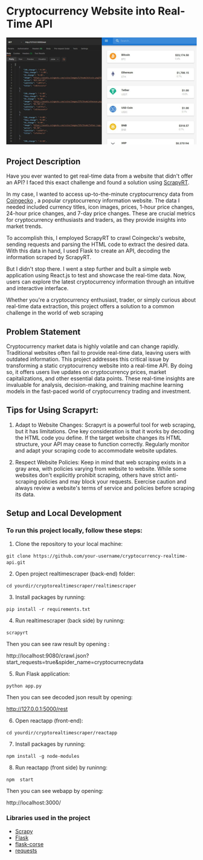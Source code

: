 # Cryptocurrency Website into Real-Time API

![alt Text](src/back_and_front.jpg)

## Project Description

Have you ever wanted to get real-time data from a website that didn't offer an API? I faced this exact challenge and found a solution using [ScrapyRT](https://scrapyrt.readthedocs.io/en/stable/).

In my case, I wanted to access up-to-the-minute cryptocurrency data from [Coingecko](https://www.coingecko.com/) , a popular cryptocurrency information website. The data I needed included currency titles, icon images, prices, 1-hour price changes, 24-hour price changes, and 7-day price changes. These are crucial metrics for cryptocurrency enthusiasts and traders, as they provide insights into market trends.

To accomplish this, I employed ScrapyRT to crawl Coingecko's website, sending requests and parsing the HTML code to extract the desired data. With this data in hand, I used Flask to create an API, decoding the information scraped by ScrapyRT.

But I didn't stop there. I went a step further and built a simple web application using React.js to test and showcase the real-time data. Now, users can explore the latest cryptocurrency information through an intuitive and interactive interface.

Whether you're a cryptocurrency enthusiast, trader, or simply curious about real-time data extraction, this project offers a solution to a common challenge in the world of web scraping

## Problem Statement

Cryptocurrency market data is highly volatile and can change rapidly. Traditional websites often fail to provide real-time data, leaving users with outdated information. This project addresses this critical issue by transforming a static cryptocurrency website into a real-time API. By doing so, it offers users live updates on cryptocurrency prices, market capitalizations, and other essential data points. These real-time insights are invaluable for analysis, decision-making, and training machine learning models in the fast-paced world of cryptocurrency trading and investment.

## Tips for Using Scrapyrt:

1. Adapt to Website Changes:
Scrapyrt is a powerful tool for web scraping, but it has limitations. One key consideration is that it works by decoding the HTML code you define. If the target website changes its HTML structure, your API may cease to function correctly. Regularly monitor and adapt your scraping code to accommodate website updates.

2. Respect Website Policies:
Keep in mind that web scraping exists in a gray area, with policies varying from website to website. While some websites don't explicitly prohibit scraping, others have strict anti-scraping policies and may block your requests. Exercise caution and always review a website's terms of service and policies before scraping its data.

## Setup and Local Development

### To run this project locally, follow these steps:

1. Clone the repository to your local machine:

`git clone https://github.com/your-username/cryptocurrency-realtime-api.git`

2. Open project realtimescraper (back-end) folder:

`cd yourdir/cryptorealtimescraper/realtimescraper`

3. Install packages by running:

`pip install -r requirements.txt`

4. Run realtimescraper (back side) by runinng:

`scrapyrt`

Then you can see raw result by opening :

http://localhost:9080/crawl.json?start_requests=true&spider_name=cryptocurrecnydata


5. Run Flask application:
   
`python app.py`

Then you can see decoded json result by opening:

http://127.0.0.1:5000/rest

6. Open reactapp (front-end):
   
`cd yourdir/cryptorealtimescraper/reactapp`

7. Install packages by running:

`npm install -g node-modules`

8. Run reactapp (front side) by runinng:

`npm  start`

Then you can see webapp by opening:

http://localhost:3000/

### Libraries used in the project

- [Scrapy](https://scrapy.org/)
- [Flask](https://flask.palletsprojects.com/en/2.1.x/installation/)
- [flask-corse](https://flask-cors.readthedocs.io/en/latest/)
- [requests](https://pypi.org/project/requests/)
